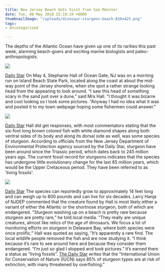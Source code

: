 ```yaml
---
title: New Jersey Beach Gets Visit from Sea Monster
date: Tue, 08 May 2018 15:19:19 +0000
thumbnailImage: "/uploads/dinosaur-sturgeon-beach-810x425.png"
tags:
- Uncategorized

---
```

The depths of the Atlantic Ocean have given up one of its rarities this past week, alarming beach-goers and exciting marine biologists and paleo-anthropologists. 

![](http://newsattorneys.staging.wpengine.com/wp-content/uploads/2018/05/dinosaur-sturgeon-beach-lady.jpeg) 

[Daily Star](https://www.dailystar.co.uk/news/weird-news/701014/dinosaur-fish-sturgeon-sea-creature-beach-animal-news-new-jersey) On May 4, Stephanie Hall of Ocean Gate, NJ was on a morning run on Island Beach State Park, located along the coast at about the mid-way point of the Jersey shoreline, when she spot a rather strange looking head from the appearing to look around. “I saw this head of something scary in the sand just over a dune,” said Mrs Hall. “I thought it was bizarre and cool looking so I took some pictures. “Anyway I had no idea what it was and posted it to my town webpage hoping some fishermen could answer."

 ![](http://newsattorneys.staging.wpengine.com/wp-content/uploads/2018/05/dinosaur-sturgeon-beach-front.jpeg) 

[Daily Star](https://cdn.images.dailystar.co.uk/dynamic/33/photos/381000/dinosaur-sturgeon-beach-1322381.jpeg) Hall did get responses, with most commentators stating that the six-foot long brown colored fish with white diamond shapes along both ventral sides of its body and along its dorsal side as well, was some species of sturgeon. According to officials from the New Jersey Department of Environmental Protection agency sourced by the Daily Star, sturgeon have been around since the Triassic period, which dates back to 245 million years ago. The current fossil record for sturgeons indicates that the species has undergone little evolutionary change for the last 65 million years, which would be the Upper Cretaceous period. They have been referred to as 'living fossils'. 

![](http://newsattorneys.staging.wpengine.com/wp-content/uploads/2018/05/dinosaur-sturgeon-beach-rear.jpeg) 

[Daily Star](https://cdn.images.dailystar.co.uk/dynamic/33/photos/384000/dinosaur-sturgeon-beach-1322384.jpeg) The species can reportedly grow to approximately 14 feet long and can weigh up to 800 pounds and can live for six decades. Larry Hanja of NJDEP commented that the creature found by Hall is most likely either a variant of either the Atlantic or the shortnose sturgeon, both of which are endangered. "Sturgeon washing up on a beach is pretty rare because sturgeon are pretty rare,” he told local media. "They really are unique creatures, almost like relics of the age of dinosaurs. We focus a lot of monitoring efforts on sturgeon in Delaware Bay, where both species were once prolific.” Hall was quoted as saying, "It’s apparently a rare find. The local wildlife people removed the fish and are now studying it. “I think because it’s rare to see around here and because they consider them endangered. “I’m just so glad I stopped and took pictures.” It’s earned them a status as “living fossils”. [The Daily Star](https://www.dailystar.co.uk/news/weird-news/701014/dinosaur-fish-sturgeon-sea-creature-beach-animal-news-new-jersey) writes that the "International Union for Conservation of Nature (IUCN) says 85% of sturgeon types are at risk of extinction, with many threatened by overfishing."